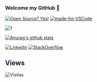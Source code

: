 ### Welcome my GitHub 👋

[![Open Source? Yes!](https://badgen.net/badge/Open%20Source%20%3F/Yes%21/blue?icon=github)](https://github.com/felipementel/badges/)
[![made-for-VSCode](https://img.shields.io/badge/Made%20for-VSCode-1f425f.svg)](https://code.visualstudio.com/)

![1](https://github-readme-stats.vercel.app/api/top-langs/?username=felipementel&theme=blue-green)

[![Anurag's github stats](https://github-readme-stats.vercel.app/api?username=felipementel&theme=blue-green)](https://github.com/felipementel/github-readme-stats)

[![Linkedin](https://img.shields.io/badge/LinkedIn-blue?style=for-the-badge&logo=Linkedin)](https://www.linkedin.com/in/felipementel/)
[![StackOverflow](https://img.shields.io/badge/Stackoverflow-lightgrey?style=for-the-badge&logo=stack-overflow)](https://stackoverflow.com/users/8104755/felipe-augusto?tab=profile)

## Views

![Visitas](https://visitor-badge.glitch.me/badge?page_id=felipementel)

<!--
**felipementel/felipementel** is a ✨ _special_ ✨ repository because its `README.md` (this file) appears on your GitHub profile.

Here are some ideas to get you started:

- 🔭 I’m currently working on ...
- 🌱 I’m currently learning ...
- 👯 I’m looking to collaborate on ...
- 🤔 I’m looking for help with ...
- 💬 Ask me about ...
- 📫 How to reach me: ...
- 😄 Pronouns: ...
- ⚡ Fun fact: ...
-->
